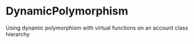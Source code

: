 # DynamicPolymorphism
Using dynamic polymorphism with virtual functions on an account class hierarchy

